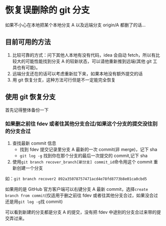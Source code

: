 # 恢复误删除的 git 分支

如果不小心在本地把某个本地分支 A 以及远端分支 origin/A 都删了的话...

## 目前可用的方法

1. 比较可靠的方式：问下其他人本地有没有代码，idea 会自动 fetch，所以有比较大的可能性能找到分支 A 的较新状态，可以请他重新推到远端(其他 git 工具也有可能)。
2. 远端分支还在的话可以考虑重新拉下来，如果本地没有额外提交的话
3. 用 git 恢复分支，这种方法可行但是不一定能完全恢复

## 使用 git 恢复分支

首先记得整体备份一下

### 如果删之前往 fdev 或者往其他分支合过/如果这个分支的提交没往别的分支合过

1. 查找最新 commit 信息
   - 找到 fdev 提交记录里分支 A 最新的一次 commit(非 merge)，记下 sha
   - `git log -g` 找到你在那个分支的最后一次提交的 commit,记下 sha
2. 使用`git branch recover_branch[新分支] commit_id`命令用这个 commit 重新创建一个分支

如：`git branch recover2 892a35078757471acd4e78fd8773b8e01ca0cbd5`

如果用的是 GitHub 官方客户端可以右键分支 A 最新 commit，选择`create branch from commit`(仅适用于删之前往 fdev 或者往其他分支合过，如果没合过还是用`git log -g`找 commit)

可以看到新建的分支都是分支 A 的提交，没有把 fdev 中途别的分支合过来带的提交弄过来。
